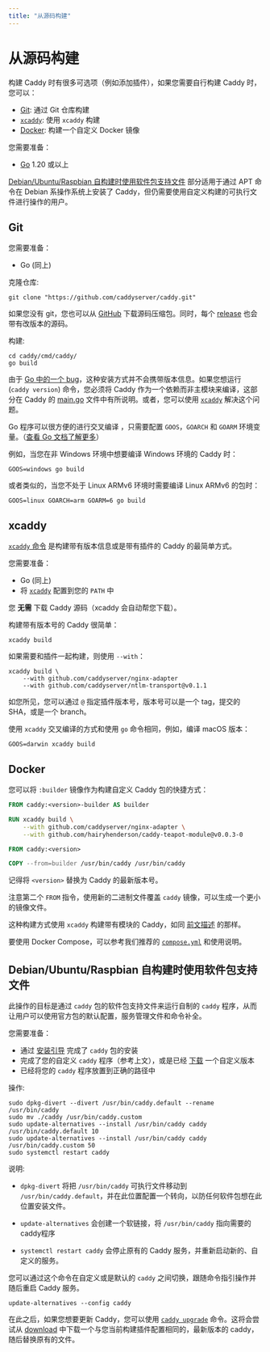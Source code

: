 ```yaml
---
title: "从源码构建"
---
```


<h1 id="build-from-source">
  从源码构建
</h1>

构建 Caddy 时有很多可选项（例如添加插件），如果您需要自行构建 Caddy 时，您可以：
- [Git](#git): 通过 Git 仓库构建
- [`xcaddy`](#xcaddy): 使用 `xcaddy` 构建
- [Docker](#docker): 构建一个自定义 Docker 镜像

您需要准备：

- [Go](https://golang.org/doc/install) 1.20 或以上

[Debian/Ubuntu/Raspbian 自构建时使用软件包支持文件](#package-support-files-for-custom-builds-for-debianubunturaspbian) 部分适用于通过 APT 命令在 Debian 系操作系统上安装了 Caddy，但仍需要使用自定义构建的可执行文件进行操作的用户。

## Git

您需要准备：

- Go (同上)

克隆仓库:

<pre><code class="cmd bash">git clone "https://github.com/caddyserver/caddy.git"</code></pre>

如果您没有 git，您也可以从 [GitHub](https://github.com/caddyserver/caddy) 下载源码压缩包。同时，每个 [release](https://github.com/caddyserver/caddy/releases) 也会带有改版本的源码。 

构建:

<pre><code class="cmd"><span class="bash">cd caddy/cmd/caddy/</span>
<span class="bash">go build</span></code></pre>

<aside class="tip">

由于 [Go 中的一个 bug](https://github.com/golang/go/issues/29228)，这种安装方式并不会携带版本信息。如果您想运行 (`caddy version`) 命令，您必须将 Caddy 作为一个依赖而非主模块来编译，这部分在 Caddy 的 [main.go](https://github.com/caddyserver/caddy/blob/master/cmd/caddy/main.go) 文件中有所说明。或者，您可以使用 [`xcaddy`](#xcaddy) 解决这个问题。

</aside>

Go 程序可以很方便的进行交叉编译 ，只需要配置 `GOOS`，`GOARCH` 和 `GOARM` 环境变量。（[查看 Go 文档了解更多](https://golang.org/doc/install/source#environment)）

例如，当您在非 Windows 环境中想要编译 Windows 环境的 Caddy 时：

<pre><code class="cmd bash">GOOS=windows go build</code></pre>

或者类似的，当您不处于 Linux ARMv6 环境时需要编译 Linux ARMv6 的包时：

<pre><code class="cmd bash">GOOS=linux GOARCH=arm GOARM=6 go build</code></pre>

## xcaddy

[`xcaddy` 命令](https://github.com/caddyserver/xcaddy) 是构建带有版本信息或是带有插件的 Caddy 的最简单方式。

您需要准备：

- Go (同上)
- 将 [`xcaddy`](https://github.com/caddyserver/xcaddy/releases) 配置到您的 `PATH` 中

您 **无需** 下载 Caddy 源码（xcaddy 会自动帮您下载）。

构建带有版本号的 Caddy 很简单：

<pre><code class="cmd bash">xcaddy build</code></pre>

如果需要和插件一起构建，则使用 `--with`：

<pre><code class="cmd bash">xcaddy build \
    --with github.com/caddyserver/nginx-adapter
	--with github.com/caddyserver/ntlm-transport@v0.1.1</code></pre>

如您所见，您可以通过 `@` 指定插件版本号，版本号可以是一个 tag，提交的 SHA，或是一个 branch。

使用 `xcaddy` 交叉编译的方式和使用 `go` 命令相同，例如，编译 macOS 版本：

<pre><code class="cmd bash">GOOS=darwin xcaddy build</code></pre>

## Docker

您可以将 `:builder` 镜像作为构建自定义 Caddy 包的快捷方式：

```Dockerfile
FROM caddy:<version>-builder AS builder

RUN xcaddy build \
    --with github.com/caddyserver/nginx-adapter \
    --with github.com/hairyhenderson/caddy-teapot-module@v0.0.3-0

FROM caddy:<version>

COPY --from=builder /usr/bin/caddy /usr/bin/caddy
```

记得将 `<version>` 替换为 Caddy 的最新版本号。

注意第二个 `FROM` 指令，使用新的二进制文件覆盖 `caddy` 镜像，可以生成一个更小的镜像文件。

这种构建方式使用 `xcaddy` 构建带有模块的 Caddy，如同 [前文描述](#xcaddy) 的那样。

要使用 Docker Compose，可以参考我们推荐的 [`compose.yml`](/docs/running#docker-compose) 和使用说明。

<h2 id="package-support-files-for-custom-builds-for-debianubunturaspbian">
  Debian/Ubuntu/Raspbian 自构建时使用软件包支持文件
</h2>

此操作的目标是通过 `caddy` 包的软件包支持文件来运行自制的 `caddy` 程序，从而让用户可以使用官方包的默认配置，服务管理文件和命令补全。

您需要准备：
- 通过 [安装引导](/docs/install#debian-ubuntu-raspbian) 完成了 `caddy` 包的安装
- 完成了您的自定义 `caddy` 程序（参考上文），或是已经 [下载](/download) 一个自定义版本
- 已经将您的 `caddy` 程序放置到正确的路径中

操作:
<pre><code class="cmd"><span class="bash">sudo dpkg-divert --divert /usr/bin/caddy.default --rename /usr/bin/caddy</span>
<span class="bash">sudo mv ./caddy /usr/bin/caddy.custom</span>
<span class="bash">sudo update-alternatives --install /usr/bin/caddy caddy /usr/bin/caddy.default 10</span>
<span class="bash">sudo update-alternatives --install /usr/bin/caddy caddy /usr/bin/caddy.custom 50</span>
<span class="bash">sudo systemctl restart caddy</span>
</code></pre>

说明:

- `dpkg-divert` 将把 `/usr/bin/caddy` 可执行文件移动到 `/usr/bin/caddy.default`，并在此位置配置一个转向，以防任何软件包想在此位置安装文件。

- `update-alternatives` 会创建一个软链接，将 `/usr/bin/caddy` 指向需要的 caddy程序

- `systemctl restart caddy` 会停止原有的 Caddy 服务，并重新启动新的、自定义的服务。

您可以通过这个命令在自定义或是默认的 `caddy` 之间切换，跟随命令指引操作并随后重启 Caddy 服务。

<pre><code class="cmd bash">update-alternatives --config caddy</code></pre>

在此之后，如果您想要更新 Caddy，您可以使用 [`caddy upgrade`](/docs/command-line#caddy-upgrade) 命令。这将会尝试从 [download](/download) 中下载一个与您当前构建插件配置相同的，最新版本的 caddy，随后替换原有的文件。
